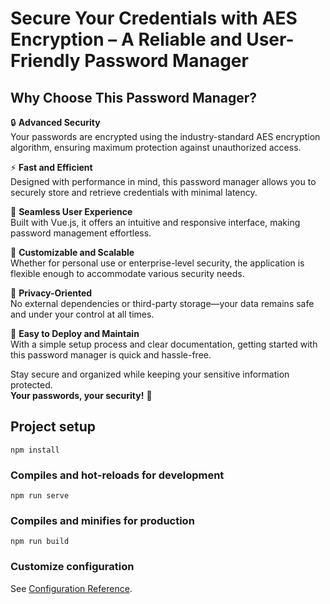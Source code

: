 
# Secure Your Credentials with AES Encryption – A Reliable and User-Friendly Password Manager

## Why Choose This Password Manager?

🔒 **Advanced Security**  
Your passwords are encrypted using the industry-standard AES encryption algorithm, ensuring maximum protection against unauthorized access.

⚡ **Fast and Efficient**  
Designed with performance in mind, this password manager allows you to securely store and retrieve credentials with minimal latency.

🔄 **Seamless User Experience**  
Built with Vue.js, it offers an intuitive and responsive interface, making password management effortless.

🔧 **Customizable and Scalable**  
Whether for personal use or enterprise-level security, the application is flexible enough to accommodate various security needs.

🔐 **Privacy-Oriented**  
No external dependencies or third-party storage—your data remains safe and under your control at all times.

🚀 **Easy to Deploy and Maintain**  
With a simple setup process and clear documentation, getting started with this password manager is quick and hassle-free.

Stay secure and organized while keeping your sensitive information protected.  
**Your passwords, your security!** 🔑

## Project setup
```
npm install
```

### Compiles and hot-reloads for development
```
npm run serve
```

### Compiles and minifies for production
```
npm run build
```

### Customize configuration
See [Configuration Reference](https://cli.vuejs.org/config/).
